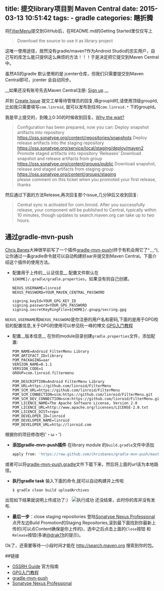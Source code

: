
title: 提交library项目到 Maven Central
date: 2015-03-13 10:51:42
tags:
	- gradle
categories: 瞎折腾
---
  将[FilterMenu](http://github.com/linroid/FilterMenu)提交到GitHub后，在README.md的Getting Started里仅仅写上

  > Download the source to use it as library project

  这唯一使用途径，居然没有gradle/maven?作为Android Studio的忠实用户，自己写的库怎么能只提供这么麻烦的方法！！！于是决定把它提交到Maven Central中。
<!--more-->

虽然AS的gradle 默认使用的是 jcenter仓库，但我们只需要提交到Maven Central即可，jcenter 会自动同步。  

__如果还没有账号先去Maven Central注册: [Sign up](https://issues.sonatype.org/secure/Signup!default.jspa) __

并到 [Create Issue](https://issues.sonatype.org/secure/CreateIssue.jspa?issuetype=21&pid=10134) 提交工单等待管理员的回复,填groupId时,请使用顶级groupId,比如我只需要填写`com.linroid`, 就可以发布到任何`com.linroid.*` 下的groupId。

我是早上提交的，到晚上0:30的时候收到回复。[Why the wait?](http://central.sonatype.org/articles/2014/Feb/27/why-the-wait/)

> Configuration has been prepared, now you can:
Deploy snapshot artifacts into repository https://oss.sonatype.org/content/repositories/snapshots
Deploy release artifacts into the staging repository https://oss.sonatype.org/service/local/staging/deploy/maven2
Promote staged artifacts into repository 'Releases'
Download snapshot and release artifacts from group https://oss.sonatype.org/content/groups/public
Download snapshot, release and staged artifacts from staging group https://oss.sonatype.org/content/groups/staging  
please comment on this ticket when you promoted your first release, thanks

然后通过下面的方法Release,再次回复那个issue,几分钟后又收到回复:

> Central sync is activated for com.linroid. After you successfully release, your component will be published to Central, typically within 10 minutes, though updates to search.maven.org can take up to two hours.

## 通过gradle-mvn-push

 [Chris Banes](https://chris.banes.me/)大神很早前写了一个插件[gradle-mvn-push](https://github.com/chrisbanes/gradle-mvn-push)(终于有机会用它了^﹏^), 让你通过一条gradle命令就可以自动构建好aar并提交到Maven Central。下面介绍这个插件的使用方法。

 - 配置用于上传的__认证信息__
  配置文件默认在` ${HOME}/.gradle/gradle.properties`，如果没有则自己创建。

	```properties
	NEXUS_USERNAME=linroid
	NEXUS_PASSWORD=YOUR_MAVEN_CENTRAL_PASSWORD

	signing.keyId=YOUR_GPG_KEY_ID
	signing.password=YOUR_GPG_PASSWORD
	signing.secretKeyRingFile=${HOME}/.gnupg/secring.gpg
	```
 `NEXUS_USERNAME`和`NEXUS_PASSWORD`是你注册的用户名和密码,下面的是用于GPG校验的配置信息,关于GPG的使用可以参见阮一峰的博文:[GPG入门教程](http://www.ruanyifeng.com/blog/2013/07/gpg.html)

 - 配置__版本信息__
   在你的module目录创建`gradle.properties`文件，添加配置:
	```
	POM_NAME=Android FilterMenu Library
	POM_ARTIFACT_ID=library
	POM_PACKAGING=aar
	VERSION_NAME=0.1.1
	VERSION_CODE=1
	GROUP=com.linroid.filtermenu

	POM_DESCRIPTION=Android FilterMenu Library
	POM_URL=https://github.com/linroid/FilterMenu
	POM_SCM_URL=https://github.com/linroid/FilterMenu
	POM_SCM_CONNECTION=scm:https://github.com/linroid/FilterMenu.git
	POM_SCM_DEV_CONNECTION=scm:https://github.com/linroid/FilterMenu.git
	POM_LICENCE_NAME=The Apache Software License, Version 2.0
	POM_LICENCE_URL=http://www.apache.org/licenses/LICENSE-2.0.txt
	POM_LICENCE_DIST=repo
	POM_DEVELOPER_ID=linroid
	POM_DEVELOPER_NAME=linroid
	POM_DEVELOPER_URL=http://linroid.com
	```
  根据你的项目修改吧('・ω・')
 
 - __添加gradle-mvn-push插件__
  在library module 的`build.gradle`文件中添加
	```groovy
	apply from: 'https://raw.github.com/chrisbanes/gradle-mvn-push/master/gradle-mvn-push.gradle
	```
  或者可以将[gradle-mvn-push.gradle](https://raw.githubusercontent.com/chrisbanes/gradle-mvn-push/master/gradle-mvn-push.gradle)文件下载下来，然后将上面的url该为本地路径。

 - __执行gradle task__
  输入下面的命令,就可以自动构建并上传啦
	```bash
	$ gradle clean build uploadArchives
	```
  出现如下结果就说明上传成功了:）
	![执行成功](http://7u2rtn.com1.z0.glb.clouddn.com/QQ20150313-2@2x.png)
  还没结束，此时你的库并没有发布.
  
 - __最后一步__：close staging repositories 
  登陆[Sonatype Nexus Professional](https://oss.sonatype.org/) 点开左边Build Promotion的Staging Repositories,滚到最下面找到你最新上传的(可以点Content确保是你上传的)，选中之后点击上面的`Close`按钮 和`Release`按钮(多谢[@drak11t](http://weibo.com/drak11t)的提示)。
  
  Ok了，还需要等待一小段时间才能在 http://search.maven.org 搜索到你的包。

##链接
 - [OSSRH Guide](http://central.sonatype.org/pages/ossrh-guide.html) 官方指南
 - [GPG入门教程](http://www.ruanyifeng.com/blog/2013/07/gpg.html)
 - [gradle-mvn-push](https://github.com/chrisbanes/gradle-mvn-push) 
 - [Sonatype Nexus Professional](https://oss.sonatype.org/)